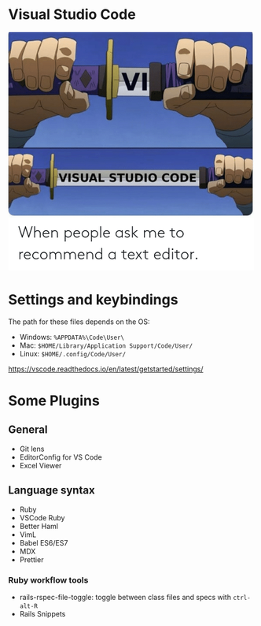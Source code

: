 # Visual Studio Code

![When people ask me to recommend a text editor: Vi..... sual studio code](./vscode.png)

# Settings and keybindings

The path for these files depends on the OS:

- Windows: `%APPDATA%\Code\User\`
- Mac: `$HOME/Library/Application Support/Code/User/`
- Linux: `$HOME/.config/Code/User/`

https://vscode.readthedocs.io/en/latest/getstarted/settings/

# Some Plugins
## General
- Git lens
- EditorConfig for VS Code
- Excel Viewer

## Language syntax
- Ruby
- VSCode Ruby
- Better Haml
- VimL
- Babel ES6/ES7
- MDX
- Prettier

### Ruby workflow tools
- rails-rspec-file-toggle: toggle between class files and specs with `ctrl-alt-R`
- Rails Snippets

